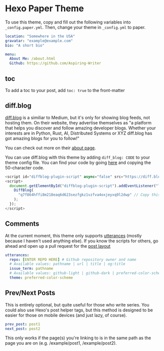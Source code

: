 # Hexo Paper Theme

To use this theme, copy and fill out the following variables into `_config.paper.yml`. Then, change your theme in `_config.yml` to paper.

```yml
location: "Somewhere in the USA"
gravatar: "example@example.com"
bio: "A short bio"

menu:
  About Me: /about.html
  Github: https://github.com/Aspiring-Writer
```

## toc

To add a toc to your post, add `toc: true` to the front-matter

## diff.blog

[diff.blog](https://diff.blog/) is a similiar to Medium, but it's only for showing blog feeds, not hosting them. On their website, they advertise themselves as "a platform that helps you discover and follow amazing developer blogs. Whether your interests are in Python, Rust, AI, Distributed Systems or XYZ diff.blog has got amazing blogs for you to follow!"

You can check out more on their [about page](https://diff.blog/FAQ/).

You can use diff.blog with this theme by adding `diff_blog: CODE` to your theme config file. You can find your code by going [here](https://dif.blog/plugin/) and copying the 50-character code.

```javascript
<script id="diffblog-plugin-script" async="false" src="https://diff.blog/static/js/diffblog_plugin_v1.js"></script> 
<script>
  document.getElementById("diffblog-plugin-script").addEventListener("load", function () {
    DiffBlog(
      "q7f864hffi8m218eaq6d623sezfgkz1vzfva4oxjeyxq9l2dwp" // Copy this
    );
  });
</script>
```

## Comments

At the current moment, this theme only supports [utterances](https://utteranc.es/) (mostly because I haven't used anything else). If you know the scripts for others, go ahead and open up a pull request for the [post layout](layout/_partial/comments.ejs)

```yml
utterances:
  repo: [ENTER REPO HERE] # Github repository owner and name
  # Available values: pathname | url | title | og:title
  issue_term: pathname
  # Available values: github-light | github-dark | preferred-color-scheme | github-dark-orange | icy-dark | dark-blue | photon-dark | boxy-light
  theme: preferred-color-scheme
```

## Prev/Next Posts

This is entirely optional, but quite useful for those who write series. You could also use Hexo's post helper tags, but this method is designed to be easier for those on mobile devices (and just lazy, of course).

```yml
prev_post: post1
next_post: post2
```

This only works if the page(s) you're linking to is in the same path as the page you are on (e.g. /example/post1, /example/post2).
